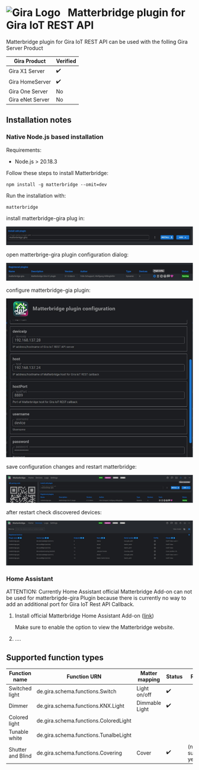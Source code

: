 # <img src="https://upload.wikimedia.org/wikipedia/commons/2/20/Logo_Gira_Giersiepen.svg" alt="Gira Logo">&nbsp;&nbsp;&nbsp;Matterbridge plugin for Gira IoT REST API

Matterbridge plugin for Gira IoT REST API can be used with the folling Gira Server Product

| Gira Product     | Verified |
| ------------------ | ------------- |
| Gira X1 Server   | ✔️          |
| Gira HomeServer  | ✔️          |
| Gira One Server  | No        |
| Gira eNet Server | No        |

## Installation notes

### Native Node.js based installation

Requirements:

* Node.js > 20.18.3

Follow these steps to install Matterbridge:

```
npm install -g matterbridge --omit=dev
```

Run the installation with:

```
matterbridge
```

install matterbridge-gira plug in:

![Add Gira Plugin](https://raw.githubusercontent.com/wowi1968/matterbridge-gira/refs/heads/main/docs/images/install_add_gira_plugin.jpg)

open matterbrige-gira plugin configuration dialog:

![Open Gira Plugin configuration dialog](https://raw.githubusercontent.com/wowi1968/matterbridge-gira/refs/heads/main/docs/images/configure_plugin.jpg)

configure matterbridge-gia plugin:

![Gira Plugin configuration](https://raw.githubusercontent.com/wowi1968/matterbridge-gira/refs/heads/main/docs/images/configure_dialog_plugin.jpg)

save configuration changes and restart matterbridge:

![Restart Matterbridge Gira Plugin](https://raw.githubusercontent.com/wowi1968/matterbridge-gira/refs/heads/main/docs/images/restart_matterbridge.jpg)

after restart check discovered devices:

![Check discovered devices page](https://raw.githubusercontent.com/wowi1968/matterbridge-gira/refs/heads/main/docs/images/matterbridge_devices.jpg)

### Home Assistant

ATTENTION: Currently Home Assistant official Matterbridge Add-on can not be used for matterbrigde-gira Plugin because there is currently no way to add an additional port for Gira IoT Rest API Callback.

1. Install official Matterbridge Home Assistant Add-on ([link](https://github.com/Luligu/matterbridge-home-assistant-addon))
   
   Make sure to enable the option to view the Matterbridge website.
2. ....

## Supported function types

| Function name     | Function URN                          | Matter mapping | Status | Remark |
| ------------------- | --------------------------------------- | ---------------- | :------------------------------ |  -------------- |
| Switched light    | de.gira.schema.functions.Switch       | Light on/off   | ✔️                          |
| Dimmer            | de.gira.schema.functions.KNX.Light    | Dimmable Light | ✔️                          |
| Colored light     | de.gira.schema.functions.ColoredLight |                |                               |
| Tunable white     | de.gira.schema.functions.TunalbeLight |                |                               |
| Shutter and Blind | de.gira.schema.functions.Covering     | Cover          | ✔️  | (no slats supported yet) |

